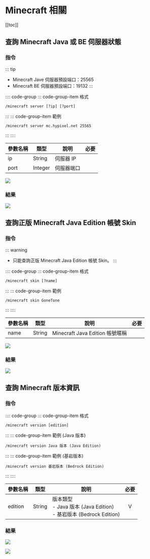 # Minecraft 相關

[[toc]]

## 查詢 Minecraft Java 或 BE 伺服器狀態

### 指令

::: tip
- Minecraft Jave 伺服器預設端口：25565<br>
- Minecraft BE 伺服器預設端口：19132
:::

:::: code-group
::: code-group-item 格式
```text:no-line-numbers
/minecraft server [?ip] [?port]
```
:::
::: code-group-item 範例
```text:no-line-numbers
/minecraft server mc.hypixel.net 25565
```
:::
::::

| 參數名稱 | 類型      | 說明     | 必要  |
|------|---------|--------|:---:|
| ip   | String  | 伺服器 IP |     |
| port | Integer | 伺服器端口  |     |

![](../.vuepress/public/game/minecraft/server_modal.png)

### 結果

![](../.vuepress/public/game/minecraft/server.png)

## 查詢正版 Minecraft Java Edition 帳號 Skin

### 指令

::: warning
- 只能查詢正版 Minecraft Java Edition 帳號 Skin。
:::

:::: code-group
::: code-group-item 格式
```text:no-line-numbers
/minecraft skin [?name]
```
:::
::: code-group-item 範例
```text:no-line-numbers
/minecraft skin GoneTone
```
:::
::::

| 參數名稱 | 類型     | 說明                          | 必要  |
|------|--------|-----------------------------|:---:|
| name | String | Minecraft Java Edition 帳號暱稱 |     |

![](../.vuepress/public/game/minecraft/skin_modal.png)

### 結果

![](../.vuepress/public/game/minecraft/skin.png)

## 查詢 Minecraft 版本資訊

### 指令

:::: code-group
::: code-group-item 格式
```text:no-line-numbers
/minecraft version [edition]
```
:::
::: code-group-item 範例 (Java 版本)
```text:no-line-numbers
/minecraft version Java 版本 (Java Edition)
```
:::
::: code-group-item 範例 (基岩版本)
```text:no-line-numbers
/minecraft version 基岩版本 (Bedrock Edition)
```
:::
::::

| 參數名稱    | 類型     | 說明                                                           | 必要  |
|---------|--------|--------------------------------------------------------------|:---:|
| edition | String | 版本類型<br>- Java 版本 (Java Edition)<br>- 基岩版本 (Bedrock Edition) |  V  |

### 結果

![](../.vuepress/public/game/minecraft/version_1.png)

![](../.vuepress/public/game/minecraft/version_2.png)
